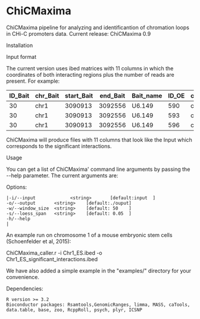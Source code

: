 # ChiCMaxima

ChiCMaxima pipeline for analyzing  and identificantion of chromation loops in CHi-C promoters data.
Current release: ChiCMaxima 0.9


Installation


Input format

The current version uses ibed matrices with 11 columns in which the coordinates of both interacting regions plus the number of reads are present.
 For example:
 
|ID_Bait|chr_Bait|start_Bait|end_Bait|Bait_name|ID_OE|chr_OE|start_OE|end_OE|OE_name|N|
|-------|--------|----------|--------|---------|-----|------|--------|------|-------|-|
|30|chr1|3090913|3092556|U6.149|590|chr1|4592259|4592779|.|0|
|30|chr1|3090913|3092556|U6.149|593|chr1|4595997|4596467|.|1|
|30|chr1|3090913|3092556|U6.149|596|chr1|4605050|4610398|.|2|

ChiCMaxima will produce files with 11 columns that look like the Input which corresponds to the significant interactions.

Usage

You can get a list of ChiCMaxima' command line arguments by passing the --help parameter. The current arguments are:

 Options:
 
    |-i/--input			    <string>	   [default:input  ]
    -o/--output       <string>    [default:./ouput]
    -w/--window_size  <string>    [default: 50    ]
    -s/--loess_span   <string>    [default: 0.05  ]
    -h/--help                       
    |

An example run on chromosome 1 of a mouse embryonic stem cells (Schoenfelder et al, 2015):

ChiCMaxima_caller.r -i Chr1_ES.ibed -o Chr1_ES_significant_interactions.ibed


We have also added a simple example in the "examples/" directory for your convenience.


Dependencies:

    R version >= 3.2
    Bioconductor packages: Rsamtools,GenomicRanges, limma, MASS, caTools, data.table, base, zoo, RcppRoll, psych, plyr, ICSNP 

